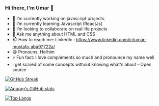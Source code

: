 ### Hi there, I'm Umar 👋

- 🔭 I’m currently working on javascript projects.
- 🌱 I’m currently learning Javascript (ReactJs)
- 👯 I’m looking to collaborate on real life projects
- 💬 Ask me anything about HTML and CSS
- 📫 How to reach me: LinkedIn : https://www.linkedin.com/in/umar-mustafa-aba97722a/ 
- 😄 Pronouns: He/him
- ⚡ Fun fact: I love complements so much and pronounce my name well
- I get scared of some concepts without knowing what's about - Open source


[![GitHub Streak](https://streak-stats.demolab.com/?user=mustafaumar)](https://git.io/streak-stats)


[![Anurag's GitHub stats](https://github-readme-stats.vercel.app/api?username=mustafaumar&show_icons=true&theme=merko)](https://github.com/anuraghazra/github-readme-stats)

[![Top Langs](https://github-readme-stats.vercel.app/api/top-langs/?username=mustafaumar)](https://github.com/anuraghazra/github-readme-stats)
